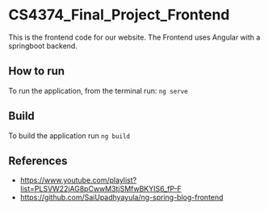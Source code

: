 # CS4374_Final_Project_Frontend

This is the frontend code for our website. The Frontend uses Angular with a springboot backend.

## How to run

To run the application, from the terminal run: `ng serve`

## Build

To build the application run `ng build`

## References

- https://www.youtube.com/playlist?list=PLSVW22jAG8pCwwM3tjSMfwBKYIS6_fP-F
- https://github.com/SaiUpadhyayula/ng-spring-blog-frontend
